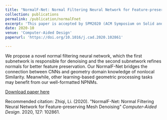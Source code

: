 ```yaml
---
title: "NormalF-Net: Normal Filtering Neural Network for Feature-preserving Mesh Denoising"
collection: publications
permalink: /publication/normalFnet
excerpt: 'This paper is accepted by SPM2020 (ACM Symposium on Solid and Physical Modeling) and has been published on Computer-Aided Design'
date: 2020-10
venue: 'Computer-Aided Design'
paperurl: 'https://doi.org/10.1016/j.cad.2020.102861'

---
```

We propose a novel normal filtering neural network, which the first subnetwork is responsible for denoising and the second subnetwork refines normals for better feature preservation. Our NormalF-Net bridges the connection between CNNs and geometry domain knowledge of nonlocal Similarity. Meanwhile, other learning-based geometric processing tasks may benefit from our well-formatted NPNMs.


[Download paper here](https://www.sciencedirect.com/science/article/pii/S0010448520300543)

Recommended citation: Zhiqi, Li. (2020). "NormalF-Net: Normal Filtering Neural Network for Feature-preserving Mesh Denoising" <i>Computer-Aided Design</i>. 2020, 127: 102861.
